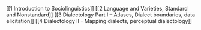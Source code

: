 [[1 Introduction to Sociolinguistics]]
[[2 Language and Varieties, Standard and Nonstandard]]
[[3 Dialectology Part I – Atlases, Dialect boundaries, data elicitation]]
[[4 Dialectology II - Mapping dialects, perceptual dialectology]]